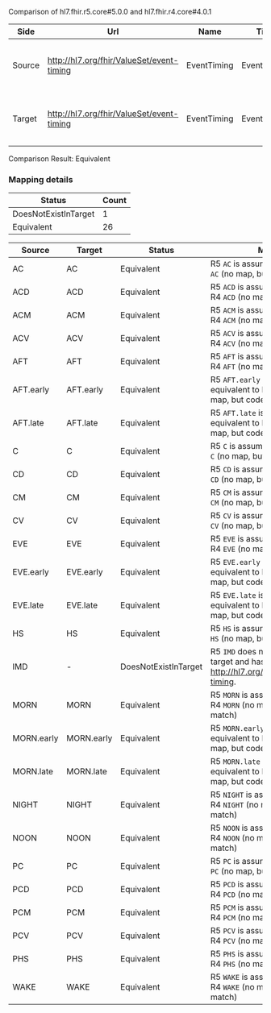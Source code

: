 Comparison of hl7.fhir.r5.core#5.0.0 and hl7.fhir.r4.core#4.0.1

| Side | Url | Name | Title | Description |
| --- | --- | --- | --- | --- |
| Source | http://hl7.org/fhir/ValueSet/event-timing | EventTiming | EventTiming | Real-world event relating to the schedule. |
| Target | http://hl7.org/fhir/ValueSet/event-timing | EventTiming | EventTiming | Real world event relating to the schedule. |


Comparison Result: Equivalent


### Mapping details

| Status | Count |
| ------ | ----- |
DoesNotExistInTarget | 1 |
Equivalent | 26 |


| Source | Target | Status | Message |
| ------ | ------ | ------ | ------- |
| AC | AC | Equivalent | R5 `AC` is assumed equivalent to R4 `AC` (no map, but codes match) |
| ACD | ACD | Equivalent | R5 `ACD` is assumed equivalent to R4 `ACD` (no map, but codes match) |
| ACM | ACM | Equivalent | R5 `ACM` is assumed equivalent to R4 `ACM` (no map, but codes match) |
| ACV | ACV | Equivalent | R5 `ACV` is assumed equivalent to R4 `ACV` (no map, but codes match) |
| AFT | AFT | Equivalent | R5 `AFT` is assumed equivalent to R4 `AFT` (no map, but codes match) |
| AFT.early | AFT.early | Equivalent | R5 `AFT.early` is assumed equivalent to R4 `AFT.early` (no map, but codes match) |
| AFT.late | AFT.late | Equivalent | R5 `AFT.late` is assumed equivalent to R4 `AFT.late` (no map, but codes match) |
| C | C | Equivalent | R5 `C` is assumed equivalent to R4 `C` (no map, but codes match) |
| CD | CD | Equivalent | R5 `CD` is assumed equivalent to R4 `CD` (no map, but codes match) |
| CM | CM | Equivalent | R5 `CM` is assumed equivalent to R4 `CM` (no map, but codes match) |
| CV | CV | Equivalent | R5 `CV` is assumed equivalent to R4 `CV` (no map, but codes match) |
| EVE | EVE | Equivalent | R5 `EVE` is assumed equivalent to R4 `EVE` (no map, but codes match) |
| EVE.early | EVE.early | Equivalent | R5 `EVE.early` is assumed equivalent to R4 `EVE.early` (no map, but codes match) |
| EVE.late | EVE.late | Equivalent | R5 `EVE.late` is assumed equivalent to R4 `EVE.late` (no map, but codes match) |
| HS | HS | Equivalent | R5 `HS` is assumed equivalent to R4 `HS` (no map, but codes match) |
| IMD | - | DoesNotExistInTarget | R5 `IMD` does not appear in the target and has no mapping for http://hl7.org/fhir/ValueSet/event-timing. |
| MORN | MORN | Equivalent | R5 `MORN` is assumed equivalent to R4 `MORN` (no map, but codes match) |
| MORN.early | MORN.early | Equivalent | R5 `MORN.early` is assumed equivalent to R4 `MORN.early` (no map, but codes match) |
| MORN.late | MORN.late | Equivalent | R5 `MORN.late` is assumed equivalent to R4 `MORN.late` (no map, but codes match) |
| NIGHT | NIGHT | Equivalent | R5 `NIGHT` is assumed equivalent to R4 `NIGHT` (no map, but codes match) |
| NOON | NOON | Equivalent | R5 `NOON` is assumed equivalent to R4 `NOON` (no map, but codes match) |
| PC | PC | Equivalent | R5 `PC` is assumed equivalent to R4 `PC` (no map, but codes match) |
| PCD | PCD | Equivalent | R5 `PCD` is assumed equivalent to R4 `PCD` (no map, but codes match) |
| PCM | PCM | Equivalent | R5 `PCM` is assumed equivalent to R4 `PCM` (no map, but codes match) |
| PCV | PCV | Equivalent | R5 `PCV` is assumed equivalent to R4 `PCV` (no map, but codes match) |
| PHS | PHS | Equivalent | R5 `PHS` is assumed equivalent to R4 `PHS` (no map, but codes match) |
| WAKE | WAKE | Equivalent | R5 `WAKE` is assumed equivalent to R4 `WAKE` (no map, but codes match) |

